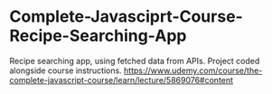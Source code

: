 # Complete-Javasciprt-Course-Recipe-Searching-App
Recipe searching app, using fetched data from APIs. Project coded alongside course instructions. https://www.udemy.com/course/the-complete-javascript-course/learn/lecture/5869076#content
